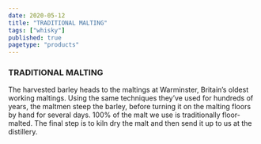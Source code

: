 ```yaml
---
date: 2020-05-12
title: "TRADITIONAL MALTING"
tags: ["whisky"]
published: true
pagetype: "products"
---
```


### TRADITIONAL MALTING 
The harvested barley heads to the maltings at Warminster, Britain’s oldest working maltings. Using the same techniques they’ve used for hundreds of years, the maltmen steep the barley, before turning it on the malting floors by hand for several days. 100% of the malt we use is traditionally floor-malted. The final step is to kiln dry the malt and then send it up to us at the distillery.  